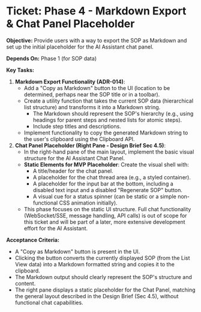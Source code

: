 # Ticket: Phase 4 - Markdown Export & Chat Panel Placeholder

**Objective:** Provide users with a way to export the SOP as Markdown and set up the initial placeholder for the AI Assistant chat panel.

**Depends On:** Phase 1 (for SOP data)

**Key Tasks:**

1.  **Markdown Export Functionality (ADR-014)**:
    *   Add a "Copy as Markdown" button to the UI (location to be determined, perhaps near the SOP title or in a toolbar).
    *   Create a utility function that takes the current SOP data (hierarchical list structure) and transforms it into a Markdown string.
        *   The Markdown should represent the SOP's hierarchy (e.g., using headings for parent steps and nested lists for atomic steps).
        *   Include step titles and descriptions.
    *   Implement functionality to copy the generated Markdown string to the user's clipboard using the Clipboard API.
2.  **Chat Panel Placeholder (Right Pane - Design Brief Sec 4.5)**:
    *   In the right-hand pane of the main layout, implement the basic visual structure for the AI Assistant Chat Panel.
    *   **Static Elements for MVP Placeholder**: Create the visual shell with:
        *   A title/header for the chat panel.
        *   A placeholder for the chat thread area (e.g., a styled container).
        *   A placeholder for the input bar at the bottom, including a disabled text input and a disabled "Regenerate SOP" button.
        *   A visual cue for a status spinner (can be static or a simple non-functional CSS animation initially).
    *   This phase focuses on the static UI structure. Full chat functionality (WebSocket/SSE, message handling, API calls) is out of scope for this ticket and will be part of a later, more extensive development effort for the AI Assistant.

**Acceptance Criteria:**

*   A "Copy as Markdown" button is present in the UI.
*   Clicking the button converts the currently displayed SOP (from the List View data) into a Markdown formatted string and copies it to the clipboard.
*   The Markdown output should clearly represent the SOP's structure and content.
*   The right pane displays a static placeholder for the Chat Panel, matching the general layout described in the Design Brief (Sec 4.5), without functional chat capabilities. 
